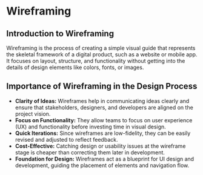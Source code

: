 # Wireframing

## Introduction to Wireframing
Wireframing is the process of creating a simple visual guide that represents the skeletal framework of a digital product, such as a website or mobile app. It focuses on layout, structure, and functionality without getting into the details of design elements like colors, fonts, or images. 

## Importance of Wireframing in the Design Process
- **Clarity of Ideas:** Wireframes help in communicating ideas clearly and ensure that stakeholders, designers, and developers are aligned on the project vision.  
- **Focus on Functionality:** They allow teams to focus on user experience (UX) and functionality before investing time in visual design.  
- **Quick Iterations:** Since wireframes are low-fidelity, they can be easily revised and adjusted to reflect feedback.  
- **Cost-Effective:** Catching design or usability issues at the wireframe stage is cheaper than correcting them later in development.  
- **Foundation for Design:** Wireframes act as a blueprint for UI design and development, guiding the placement of elements and navigation flow.

